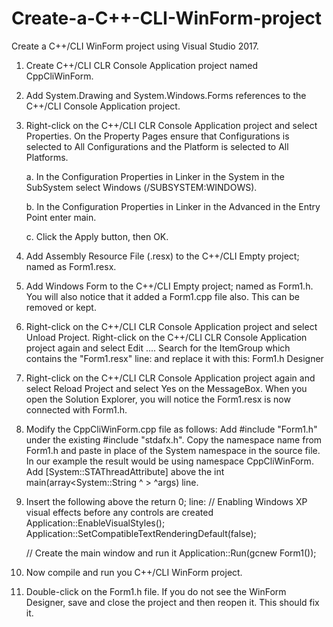 # Create-a-C++-CLI-WinForm-project
Create a C++/CLI WinForm project using Visual Studio 2017.

1.	Create C++/CLI CLR Console Application project named CppCliWinForm.

2.	Add System.Drawing and System.Windows.Forms references to the C++/CLI Console Application project.

3.	Right-click on the C++/CLI CLR Console Application project and select Properties.  On the Property Pages ensure that Configurations is selected to All Configurations and the Platform is selected to All Platforms.

    a.	In the Configuration Properties in Linker in the System in the SubSystem select Windows (/SUBSYSTEM:WINDOWS).

    b.	In the Configuration Properties in Linker in the Advanced in the Entry Point enter main.

    c.	Click the Apply button, then OK.

7.	Add Assembly Resource File (.resx) to the C++/CLI Empty project; named as Form1.resx.

8.	Add Windows Form to the C++/CLI Empty project; named as Form1.h.  You will also notice that it added a Form1.cpp file also.  This can be removed or kept.

9.	Right-click on the C++/CLI CLR Console Application project and select Unload Project.  Right-click on the C++/CLI CLR Console Application project again and select Edit ....  Search for the ItemGroup which contains the "Form1.resx" line:
		<ItemGroup>
    			<EmbeddedResource Include="Form1.resx" />
  		</ItemGroup>
	and replace it with this:
	  	<ItemGroup>
    			<EmbeddedResource Include="Form1.resx">
      				<DependentUpon>Form1.h</DependentUpon>
      				<SubType>Designer</SubType>
    			</EmbeddedResource>
  		</ItemGroup>
      
10.	Right-click on the C++/CLI CLR Console Application project again and select Reload Project and select Yes on the MessageBox.  When you open the Solution Explorer, you will notice the Form1.resx is now connected with Form1.h.

11.	Modify the CppCliWinForm.cpp file as follows:
    Add #include "Form1.h" under the existing #include "stdafx.h".
    Copy the namespace name from Form1.h and paste in place of the System namespace in the source file.  In our example the result would be using namespace CppCliWinForm.
    Add [System::STAThreadAttribute] above the int main(array<System::String ^ > ^args) line.
    
12.	Insert the following above the return 0; line:
	  // Enabling Windows XP visual effects before any controls are created
	  Application::EnableVisualStyles();
	  Application::SetCompatibleTextRenderingDefault(false); 
	
	  // Create the main window and run it
	  Application::Run(gcnew Form1());
    
13.	Now compile and run you C++/CLI WinForm project.

14.	Double-click on the Form1.h file.  If you do not see the WinForm Designer, save and close the project and then reopen it.  This should fix it.
